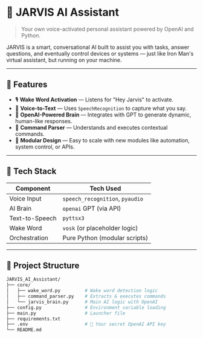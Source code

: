 ﻿# 🧠 JARVIS AI Assistant

> Your own voice-activated personal assistant powered by OpenAI and Python.

JARVIS is a smart, conversational AI built to assist you with tasks, answer questions, and eventually control devices or systems — just like Iron Man's virtual assistant, but running on your machine.

---

## 🚀 Features

- 🎙️ **Wake Word Activation** — Listens for "Hey Jarvis" to activate.
- 🤖 **Voice-to-Text** — Uses `SpeechRecognition` to capture what you say.
- 💬 **OpenAI-Powered Brain** — Integrates with GPT to generate dynamic, human-like responses.
- 🔄 **Command Parser** — Understands and executes contextual commands.
- 🧩 **Modular Design** — Easy to scale with new modules like automation, system control, or APIs.

---

## 🧰 Tech Stack

| Component       | Tech Used             |
|----------------|------------------------|
| Voice Input     | `speech_recognition`, `pyaudio` |
| AI Brain        | `openai` GPT (via API) |
| Text-to-Speech  | `pyttsx3`              |
| Wake Word       | `vosk` (or placeholder logic)  |
| Orchestration   | Pure Python (modular scripts)  |

---

## 📂 Project Structure

```bash
JARVIS_AI_Assistant/
├── core/
│   ├── wake_word.py         # Wake word detection logic
│   ├── command_parser.py    # Extracts & executes commands
│   └── jarvis_brain.py      # Main AI logic with OpenAI
├── config.py                # Environment variable loading
├── main.py                  # Launcher file
├── requirements.txt
├── .env                     # 🔐 Your secret OpenAI API key
└── README.md
